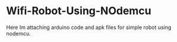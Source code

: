 # Wifi-Robot-Using-NOdemcu
Here Im attaching arduino code and apk files for simple robot using nodemcu. 
